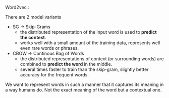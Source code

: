 
Word2vec : 

There are 2 model variants
- SG -> Skip-Grams
    - the distributed representation of the input word is used to **predict the context**.
    - works well with a small amount of the training data, represents well even rare words or phrases.
- CBOW -> Continous Bag of Words
    - the distributed representations of context (or surrounding words) are combined to **predict the word** in the middle.
    - several times faster to train than the skip-gram, slightly better accuracy for the frequent words.

We want to represent words in such a manner that it captures its meaning in a way humans do. Not the exact meaning of the word but a contextual one.
